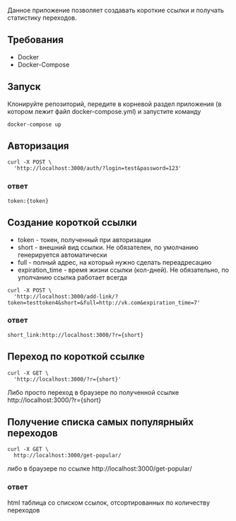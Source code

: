 Данное приложение позволяет создавать короткие ссылки и получать статистику переходов.

## Требования
* Docker
* Docker-Compose

## Запуск
Клонируйте репозиторий, передите в корневой раздел приложения (в котором лежит файл docker-compose.yml) и запустите команду

```
docker-compose up
```

## Авторизация

```
curl -X POST \
  'http://localhost:3000/auth/?login=test&password=123'
```

### ответ

```
token:{token}
```

## Создание короткой ссылки

* token - токен, полученный при авторизации
* short - внешний вид ссылки. Не обязателен, по умолчанию генерируется автоматически
* full - полный адрес, на который нужно сделать переадресацию
* expiration_time - время жизни ссылки (кол-дней). Не обязательно, по уполчанию ссылка работает всегда

```
curl -X POST \
  'http://localhost:3000/add-link/?token=testtoken4&short=&full=http://vk.com&expiration_time=7'
```

### ответ

```
short_link:http://localhost:3000/?r={short}
```

## Переход по короткой ссылке

```
curl -X GET \
  'http://localhost:3000/?r={short}'
```

Либо просто переход в браузере по полученной ссылке http://localhost:3000/?r={short}

## Получение списка самых популярныйх переходов

```
curl -X GET \
  http://localhost:3000/get-popular/
```
либо в браузере по ссылке http://localhost:3000/get-popular/

### ответ

html таблица со списком ссылок, отсортированных по количеству переходов

